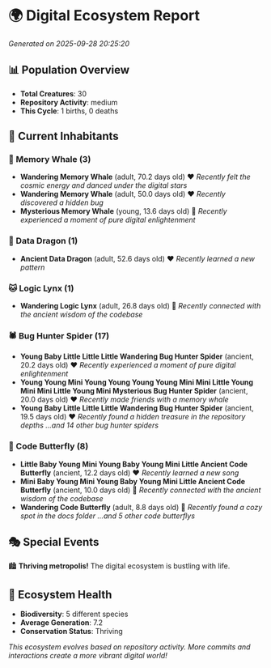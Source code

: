 # 🌍 Digital Ecosystem Report
*Generated on 2025-09-28 20:25:20*

## 📊 Population Overview
- **Total Creatures**: 30
- **Repository Activity**: medium
- **This Cycle**: 1 births, 0 deaths

## 👥 Current Inhabitants

### 🐋 Memory Whale (3)
- **Wandering Memory Whale** (adult, 70.2 days old) ❤️
  *Recently felt the cosmic energy and danced under the digital stars*
- **Wandering Memory Whale** (adult, 50.0 days old) ❤️
  *Recently discovered a hidden bug*
- **Mysterious Memory Whale** (young, 13.6 days old) 💚
  *Recently experienced a moment of pure digital enlightenment*

### 🐉 Data Dragon (1)
- **Ancient Data Dragon** (adult, 52.6 days old) ❤️
  *Recently learned a new pattern*

### 🐱 Logic Lynx (1)
- **Wandering Logic Lynx** (adult, 26.8 days old) 💛
  *Recently connected with the ancient wisdom of the codebase*

### 🕷️ Bug Hunter Spider (17)
- **Young Baby Little Little Little Wandering Bug Hunter Spider** (ancient, 20.2 days old) ❤️
  *Recently experienced a moment of pure digital enlightenment*
- **Young Young Mini Young Young Young Young Mini Mini Little Young Mini Mini Little Young Mini Mysterious Bug Hunter Spider** (ancient, 20.0 days old) ❤️
  *Recently made friends with a memory whale*
- **Young Baby Little Little Little Wandering Bug Hunter Spider** (ancient, 19.5 days old) ❤️
  *Recently found a hidden treasure in the repository depths*
  *...and 14 other bug hunter spiders*

### 🦋 Code Butterfly (8)
- **Little Baby Young Mini Young Baby Young Mini Little Ancient Code Butterfly** (ancient, 12.2 days old) ❤️
  *Recently learned a new song*
- **Mini Baby Young Mini Young Baby Young Mini Little Ancient Code Butterfly** (ancient, 10.0 days old) 💛
  *Recently connected with the ancient wisdom of the codebase*
- **Wandering Code Butterfly** (adult, 8.8 days old) 💚
  *Recently found a cozy spot in the docs folder*
  *...and 5 other code butterflys*

## 🎭 Special Events

🏙️ **Thriving metropolis!** The digital ecosystem is bustling with life.

## 🔬 Ecosystem Health
- **Biodiversity**: 5 different species
- **Average Generation**: 7.2
- **Conservation Status**: Thriving

*This ecosystem evolves based on repository activity. More commits and interactions create a more vibrant digital world!*